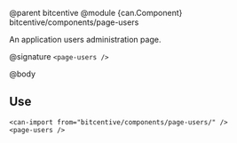 @parent bitcentive
@module {can.Component} bitcentive/components/page-users <page-users>

An application users administration page.

@signature `<page-users />`

@body

## Use

```
<can-import from="bitcentive/components/page-users/" />
<page-users />
```
